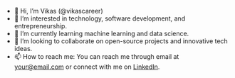 - 👋 Hi, I’m Vikas (@vikascareer)
- 👀 I’m interested in technology, software development, and entrepreneurship.
- 🌱 I’m currently learning machine learning and data science.
- 💞️ I’m looking to collaborate on open-source projects and innovative tech ideas.
- 📫 How to reach me: You can reach me through email at [your@email.com](mailto:your@email.com) or connect with me on [LinkedIn](https://www.linkedin.com/in/yourlinkedinprofile/).

<!---
9386370284/9386370284 is a ✨ special ✨ repository because its `README.md` (this file) appears on your GitHub profile.
You can click the Preview link to take a look at your changes.
--->

